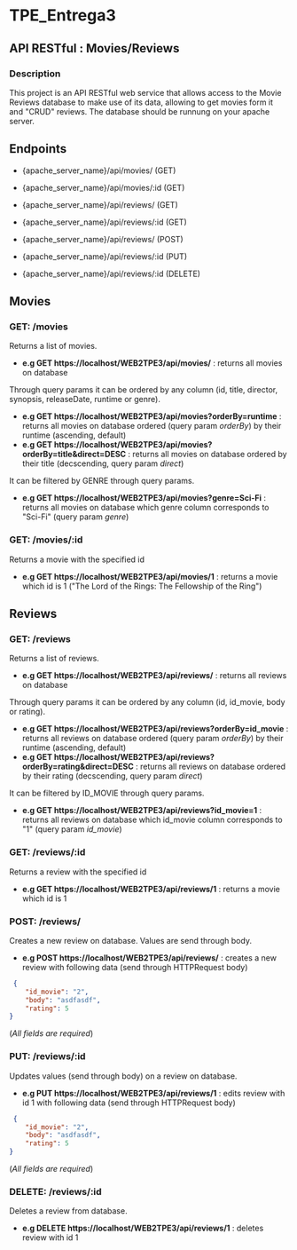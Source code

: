 # TPE_Entrega3
## API RESTful : Movies/Reviews
### Description
This project is an API RESTful web service that allows access to the Movie Reviews database to make use of its data, allowing to get movies form it and "CRUD" reviews.
The database should be runnung on your apache server.

## Endpoints

* {apache_server_name}/api/movies/ (GET)
* {apache_server_name}/api/movies/:id (GET)

* {apache_server_name}/api/reviews/ (GET)
* {apache_server_name}/api/reviews/:id (GET)
* {apache_server_name}/api/reviews/ (POST)
* {apache_server_name}/api/reviews/:id (PUT)
* {apache_server_name}/api/reviews/:id (DELETE)

## Movies
### GET: /movies
Returns a list of movies.
* **e.g GET  https://localhost/WEB2TPE3/api/movies/** : returns all movies on database

Through query params it can be ordered by any column (id, title, director, synopsis, releaseDate, runtime or genre).
 * **e.g GET  https://localhost/WEB2TPE3/api/movies?orderBy=runtime** : returns all movies on database ordered (query param _orderBy_) by their runtime (ascending, default)
 * **e.g GET  https://localhost/WEB2TPE3/api/movies?orderBy=title&direct=DESC** : returns all movies on database ordered by their title (decscending, query param _direct_)

It can be filtered by GENRE through query params.
* **e.g GET  https://localhost/WEB2TPE3/api/movies?genre=Sci-Fi** : returns all movies on database which genre column corresponds to "Sci-Fi" (query param _genre_)

### GET: /movies/:id
Returns a movie with the specified id
* **e.g GET  https://localhost/WEB2TPE3/api/movies/1** : returns a movie which id is 1 ("The Lord of the Rings: The Fellowship of the Ring")

## Reviews
### GET: /reviews
Returns a list of reviews.
* **e.g GET  https://localhost/WEB2TPE3/api/reviews/** : returns all reviews on database

Through query params it can be ordered by any column (id, id_movie, body or rating).
 * **e.g GET  https://localhost/WEB2TPE3/api/reviews?orderBy=id_movie** : returns all reviews on database ordered (query param _orderBy_) by their runtime (ascending, default)
 * **e.g GET  https://localhost/WEB2TPE3/api/reviews?orderBy=rating&direct=DESC** : returns all reviews on database ordered by their rating (decscending, query param _direct_)

It can be filtered by ID_MOVIE through query params.
* **e.g GET  https://localhost/WEB2TPE3/api/reviews?id_movie=1** : returns all reviews on database which id_movie column corresponds to "1" (query param _id_movie_)

### GET: /reviews/:id
Returns a review with the specified id
* **e.g GET  https://localhost/WEB2TPE3/api/reviews/1** : returns a movie which id is 1

### POST: /reviews/
Creates a new review on database. Values are send through body.
* **e.g POST  https://localhost/WEB2TPE3/api/reviews/** : creates a new review with following data (send through HTTPRequest body) 
```json
 {
    "id_movie": "2",
    "body": "asdfasdf",
    "rating": 5
}

```
(_All fields are required_)

### PUT: /reviews/:id
Updates values (send through body) on a review on database.
* **e.g PUT  https://localhost/WEB2TPE3/api/reviews/1** : edits review with id 1 with following data (send through HTTPRequest body)
```json
 {
    "id_movie": "2",
    "body": "asdfasdf",
    "rating": 5
}

```
(_All fields are required_)

### DELETE: /reviews/:id
Deletes a review from database.
* **e.g DELETE  https://localhost/WEB2TPE3/api/reviews/1** : deletes review with id 1
